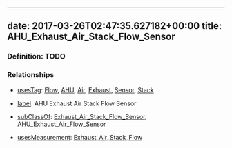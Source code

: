 
---
date: 2017-03-26T02:47:35.627182+00:00
title: AHU_Exhaust_Air_Stack_Flow_Sensor
---
### Definition: TODO

### Relationships

* [usesTag](https://brickschema.org/schema/1.0/BrickFrame#usesTag): [Flow](https://brickschema.org/schema/1.0/BrickTag#Flow), [AHU](https://brickschema.org/schema/1.0/BrickTag#AHU), [Air](https://brickschema.org/schema/1.0/BrickTag#Air), [Exhaust](https://brickschema.org/schema/1.0/BrickTag#Exhaust), [Sensor](https://brickschema.org/schema/1.0/BrickTag#Sensor), [Stack](https://brickschema.org/schema/1.0/BrickTag#Stack)

* [label](http://www.w3.org/2000/01/rdf-schema#label): AHU Exhaust Air Stack Flow Sensor

* [subClassOf](http://www.w3.org/2000/01/rdf-schema#subClassOf): [Exhaust_Air_Stack_Flow_Sensor](https://brickschema.org/schema/1.0/Brick#Exhaust_Air_Stack_Flow_Sensor), [AHU_Exhaust_Air_Flow_Sensor](https://brickschema.org/schema/1.0/Brick#AHU_Exhaust_Air_Flow_Sensor)

* [usesMeasurement](https://brickschema.org/schema/1.0/BrickFrame#usesMeasurement): [Exhaust_Air_Stack_Flow](https://brickschema.org/schema/1.0/Brick#Exhaust_Air_Stack_Flow)
